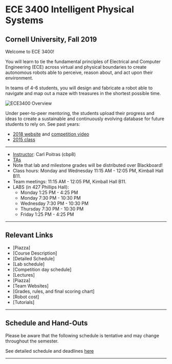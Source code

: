 # ECE 3400 Intelligent Physical Systems

## Cornell University, Fall 2019

Welcome to ECE 3400!

You will learn to tie the fundamental principles of Electrical and Computer Engineering (ECE) across virtual and physical boundaries to create autonomous robots able to perceive, reason about, and act upon their environment. 

In teams of 4-6 students,  you will design and fabricate a robot able to navigate and map out a maze with treasures in the shortest possible time.

![ECE3400 Overview](./images/Overview.png)

Under peer-to-peer mentoring, the students upload their progress and ideas to create a sustainable and continuously evolving database for future students to rely on. See past years: 

* [2018 website](https://cei-lab.github.io/ece3400-2018/) and [competition video](https://www.youtube.com/watch?v=H8rs1d3O4aI&t=33s) 
* [2015 class](https://www.youtube.com/watch?v=WN0maCOflVQ)


***

* [Instructor](./instructors.md): Carl Poitras (cbp8)
* [TAs](./instructors.md)
* Note that lab and milestone grades will be distributed over Blackboard!
* Class hours: Monday and Wednesday 11:15 AM - 12:05 PM, Kimball Hall B11.
* Team meetings: 11:15 AM - 12:05 PM, Kimball Hall B11.
* LABS (in 427 Phillips Hall):
  * Monday 1:25 PM - 4:25 PM
  * Monday 7:30 PM - 10:30 PM
  * Wednesday 7:30 PM - 10:30 PM
  * Thursday 7:30 PM - 10:30 PM
  * Friday 1:25 PM - 4:25 PM 

***

## Relevant Links

* [Piazza]<!--(https://piazza.com/cornell/fall2018/ece3400/home?), sign up [here](http://piazza.com/cornell/fall2018/ece3400)-->
* [Course Description]<!--(./courseDescription.md)-->
* [Detailed Schedule]<!--(schedule.md)-->
* [Lab schedule]<!--(https://calendar.google.com/calendar/embed?src=cornell.ece3400%40gmail.com&ctz=America%2FNew_York)-->
* [Competition day schedule]<!--(./CompetitionSchedule.pdf)-->
* [Lectures]<!--(./lectures/lectures.md)-->
* [Piazza]<!--(https://piazza.com/cornell/fall2018/ece3400/home), please sign up [here](https://piazza.com/cornell/fall2018/ece3400)-->
* [Team Websites]<!--(./teams.md)-->
* [Grades, rules, and final scoring chart]<!--(./Grading/Readme.md)-->
* [Robot cost]<!--(./Cost.md)-->
* [Tutorials]<!--(./tutorials/readme.md)-->

***

## Schedule and Hand-Outs

Please be aware that the following schedule is tentative and may change throughout the semester.
<!--
Week | Topic | Week | Topic
-----|-------|------|-------
1 | Intro | 9 | Prototyping   
2 | Embedded programming, team work/time management, [_LAB 1_](./lab1.md) | 10 | Conflict resolution and algorithms, [_LAB 4_](./lab4.md) 
3 | Online communication | 11 | Algorithms 
4 | Sensors and filters [_Milestone 1_](./Grading/Milestone_score.md) | 12 | Evaluating and debugging IPS, [_Milestone 3_](./Grading/Milestone_score.md)
5 | Actuators and control, [_LAB 2_](./lab2.md) | 13 | (EE-)Power and Careers, 
6 | Wired/wireless communication | 14 | Alternative approaches to IPS, [_Milestone 4_](./Grading/Milestone_score.md) 
7 | FPGA/Vision, [_LAB 3_](./lab3.md) | 15 | IPS Ethics 
8 | Prototyping, [_Milestone 2_](./Grading/Milestone_score.md) | 16 | Final Competition
-->
See detailed schedule and deadlines [here](schedule.md)

***

